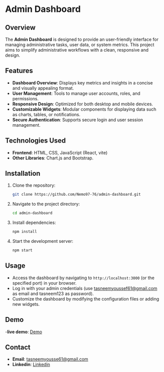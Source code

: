 # Admin Dashboard

## Overview
The **Admin Dashboard** is designed to provide an user-friendly interface for managing administrative tasks, user data, or system metrics. This project aims to simplify administrative workflows with a clean, responsive and design.

## Features
- **Dashboard Overview**: Displays key metrics and insights in a concise and visually appealing format.
- **User Management**: Tools to manage user accounts, roles, and permissions.
- **Responsive Design**: Optimized for both desktop and mobile devices.
- **Customizable Widgets**: Modular components for displaying data such as charts, tables, or notifications.
- **Secure Authentication**: Supports secure login and user session management.

## Technologies Used
- **Frontend**: HTML, CSS, JavaScript (React, vite)
- **Other Libraries**: Chart.js and Bootstrap.

## Installation
1. Clone the repository:
   ```bash
   git clone https://github.com/Nemo97-76/admin-dashboard.git
   ```
2. Navigate to the project directory:
   ```bash
   cd admin-dashboard
   ```
3. Install dependencies:
   ```bash
   npm install
   ```
4. Start the development server:
   ```bash
   npm start
   ```

## Usage
- Access the dashboard by navigating to `http://localhost:3000` (or the specified port) in your browser.
- Log in with your admin credentials (use tasneemyoussef61@gmail.com as email and tasneem123 as password).
- Customize the dashboard by modifying the configuration files or adding new widgets.

## Demo
-**live demo**: <a href="https://admindashboard-v1.netlify.app/login"/>Demo</a>


## Contact
- **Email**: tasneemyousse61@gmail.com
- **Linkedin**: <a href="https://www.linkedin.com/in/tasneem-youssef-770708278"/>Linkedin</a>
